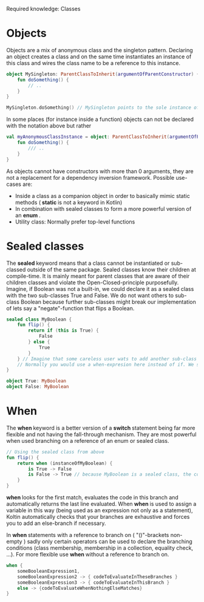 Required knowledge: Classes

# Objects

Objects are a mix of anonymous class and the singleton pattern. Declaring an object creates a class and on the same time instantiates an instance of this class and wires the class name to be a reference to this instance.  

```kotlin
object MySingleton: ParentClassToInherit(argumentOfParentConstructor) {
    fun doSomething() {
        // ..
    }
} 

MySingleton.doSomething() // MySingleton points to the sole instance of the class
```

In some places (for instance inside a function) objects can not be declared with the notation above but rather

```kotlin
val myAnonymousClassInstance = object: ParentClassToInherit(argumentOfParentConstructor) {
    fun doSomething() {
        /// ..
    }
}
```

As objects cannot have constructors with more than 0 arguments, they are not a replacement for a dependency inversion framework. Possible use-cases are:
+ Inside a class as a companion object in order to basically mimic static methods (<b> static </b> is not a keyword in Kotlin)
+ In combination with sealed classes to form a more powerful version of an <b> enum </b>.
+ Utility class: Normally prefer top-level functions

# Sealed classes

The <b> sealed </b> keyword means that a class cannot be instantiated or sub-classed outside of the same package. Sealed classes know their children at compile-time.
It is mainly meant for parent classes that are aware of their children classes and violate the Open-Closed-principle purposefully.
Imagine, if Boolean was not a built-in, we could declare it as a sealed class with the two sub-classes True and False. We do not want others to sub-class Boolean because further sub-classes might break our implementation of lets say a "negate"-function that flips a Boolean.


```kotlin
sealed class MyBoolean {
    fun flip() {
        return if (this is True) {
            False
        } else {
            True
        }
    } // Imagine that some careless user wats to add another sub-class of MyBoolean called Maybe. He might forget to adapt the flip-method which would result in Maybe.flip()=true which seems wrong.
    // Normally you would use a when-expresion here instead of if. We show this shortly.
}

object True: MyBoolean
object False: MyBoolean
```

# When

The <b> when </b> keyword is a better version of a <b> switch </b> statement being far more flexible and not having the fall-through mechanism. They are most powerful when used branching on a reference of an enum or sealed class.

```kotlin
// Using the sealed class from above
fun flip() {
    return when (instanceOfMyBoolean) {
        is True -> False
        is False -> True // because MyBoolean is a sealed class, the compiler knows that there cannot be any other cases.
    }
}
```

<b> when </b> looks for the first match, evaluates the code in this branch and automatically returns the last line evaluated. When <b> when </b> is used to assign a variable in this way (being used as an expression not only as a statement),
Koltin automatically checks that your branches are exhaustive and forces you to add an else-branch if necessary. 

In <b> when </b> statements with a reference to branch on ( "()"-brackets non-empty ) sadly only certain operators can be used to declare the branching conditions (class membership, membership in a collection, equality check, ...). For more flexible use <b> when </b> without a reference to branch on.   

```kotlin
when {
    someBooleanExpression1, 
    someBooleanExpression2 -> { codeToEvaluateInTheseBranches }
    someBooleanExpression3 -> { codeToEvaluateInThisBranch }
    else -> {codeToEvaluateWhenNothingElseMatches}
}
```




